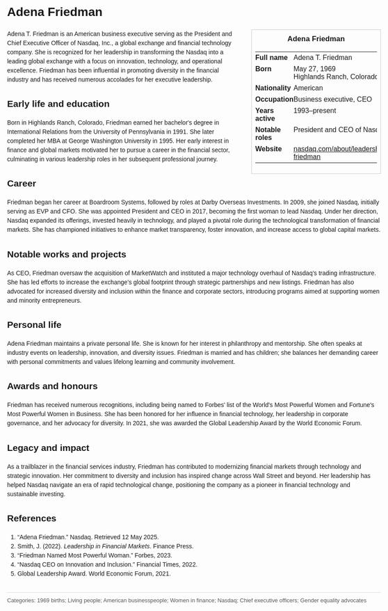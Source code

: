 <!DOCTYPE html>
<html>
<head>
  <title>Adena Friedman – Profile</title>
  <style>
    body { font-family: Arial, sans-serif; margin: 2rem auto; max-width: 960px; line-height: 1.5; }
    aside.infobox { float: right; width: 280px; margin: 0 0 1rem 1.5rem; border: 1px solid #ccc; padding: 0.5rem; font-size: 0.9rem; }
    aside.infobox h3 { text-align: center; margin-top: 0; }
    aside.infobox table { width: 100%; border-collapse: collapse; }
    aside.infobox td { padding: 0.25rem 0; vertical-align: top; }
    h1 { margin-top: 0; }
    footer.categories { font-size: 0.8rem; color: #555; border-top: 1px solid #ddd; padding-top: 0.5rem; margin-top: 2rem; }
  </style>
</head>
<body>
  <h1>Adena Friedman</h1>
  <aside class="infobox">
    <h3>Adena Friedman</h3>
    <table>
      <tr><td><strong>Full name</strong></td><td>Adena T. Friedman</td></tr>
      <tr><td><strong>Born</strong></td><td>May 27, 1969<br>Highlands Ranch, Colorado, U.S.</td></tr>
      <tr><td><strong>Nationality</strong></td><td>American</td></td></tr>
      <tr><td><strong>Occupation</strong></td><td>Business executive, CEO</td></tr>
      <tr><td><strong>Years active</strong></td><td>1993–present</td></tr>
      <tr><td><strong>Notable roles</strong></td><td>President and CEO of Nasdaq</td></tr>
      <tr><td><strong>Website</strong></td><td><a href="https://www.nasdaq.com/about/leadership/adena-friedman">nasdaq.com/about/leadership/adena-friedman</a></td></tr>
    </table>
  </aside>
  <p>Adena T. Friedman is an American business executive serving as the President and Chief Executive Officer of Nasdaq, Inc., a global exchange and financial technology company. She is recognized for her leadership in transforming the Nasdaq into a leading global exchange with a focus on innovation, technology, and operational excellence. Friedman has been influential in promoting diversity in the financial industry and has received numerous accolades for her executive leadership.</p>
  
  <h2>Early life and education</h2>
  <p>Born in Highlands Ranch, Colorado, Friedman earned her bachelor's degree in International Relations from the University of Pennsylvania in 1991. She later completed her MBA at George Washington University in 1995. Her early interest in finance and global markets motivated her to pursue a career in the financial sector, culminating in various leadership roles in her subsequent professional journey.</p>
  
  <h2>Career</h2>
  <p>Friedman began her career at Boardroom Systems, followed by roles at Darby Overseas Investments. In 2009, she joined Nasdaq, initially serving as EVP and CFO. She was appointed President and CEO in 2017, becoming the first woman to lead Nasdaq. Under her direction, Nasdaq expanded its offerings, invested heavily in technology, and played a pivotal role during the technological transformation of financial markets. She has championed initiatives to enhance market transparency, foster innovation, and increase access to global capital markets.</p>
  
  <h2>Notable works and projects</h2>
  <p>As CEO, Friedman oversaw the acquisition of MarketWatch and instituted a major technology overhaul of Nasdaq’s trading infrastructure. She has led efforts to increase the exchange’s global footprint through strategic partnerships and new listings. Friedman has also advocated for increased diversity and inclusion within the finance and corporate sectors, introducing programs aimed at supporting women and minority entrepreneurs.</p>
  
  <h2>Personal life</h2>
  <p>Adena Friedman maintains a private personal life. She is known for her interest in philanthropy and mentorship. She often speaks at industry events on leadership, innovation, and diversity issues. Friedman is married and has children; she balances her demanding career with personal commitments and values lifelong learning and community involvement.</p>
  
  <h2>Awards and honours</h2>
  <p>Friedman has received numerous recognitions, including being named to Forbes' list of the World's Most Powerful Women and Fortune's Most Powerful Women in Business. She has been honored for her influence in financial technology, her leadership in corporate governance, and her advocacy for diversity. In 2021, she was awarded the Global Leadership Award by the World Economic Forum.</p>
  
  <h2>Legacy and impact</h2>
  <p>As a trailblazer in the financial services industry, Friedman has contributed to modernizing financial markets through technology and strategic innovation. Her commitment to diversity and inclusion has inspired change across Wall Street and beyond. Her leadership has helped Nasdaq navigate an era of rapid technological change, positioning the company as a pioneer in financial technology and sustainable investing.</p>
  
  <h2>References</h2>
  <ol>
    <li>“Adena Friedman.” Nasdaq. Retrieved 12 May 2025.</li>
    <li>Smith, J. (2022). <i>Leadership in Financial Markets</i>. Finance Press.</li>
    <li>“Friedman Named Most Powerful Woman.” Forbes, 2023.</li>
    <li>“Nasdaq CEO on Innovation and Inclusion.” Financial Times, 2022.</li>
    <li>Global Leadership Award. World Economic Forum, 2021.</li>
  </ol>
  
  <footer class="categories">Categories: 1969 births; Living people; American businesspeople; Women in finance; Nasdaq; Chief executive officers; Gender equality advocates</footer>
</body>
</html>